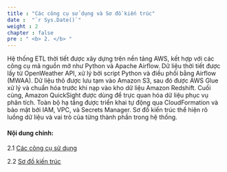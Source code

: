 ```yaml
---
title : "Các công cụ sử dụng và Sơ đồ kiến trúc"
date :  "`r Sys.Date()`" 
weight : 2
chapter : false
pre : " <b> 2. </b> "
---
```

Hệ thống ETL thời tiết được xây dựng trên nền tảng AWS, kết hợp với các công cụ mã nguồn mở như Python và Apache Airflow. Dữ liệu thời tiết được lấy từ OpenWeather API, xử lý bởi script Python và điều phối bằng Airflow (MWAA). Dữ liệu thô được lưu tạm vào Amazon S3, sau đó được AWS Glue xử lý và chuẩn hóa trước khi nạp vào kho dữ liệu Amazon Redshift. Cuối cùng, Amazon QuickSight được dùng để trực quan hóa dữ liệu phục vụ phân tích. Toàn bộ hạ tầng được triển khai tự động qua CloudFormation và bảo mật bởi IAM, VPC, và Secrets Manager. Sơ đồ kiến trúc thể hiện rõ luồng dữ liệu và vai trò của từng thành phần trong hệ thống.

#### Nội dung chính:

2.1 [Các công cụ sử dụng](2-architecture/2.1-tools/)

2.2 [Sơ đồ kiến trúc](2-architecture/2.2-architecture/)


